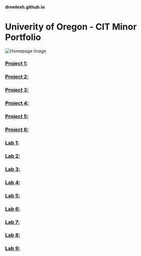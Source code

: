 #### drewlesh.github.io
# Univerity of Oregon - CIT Minor Portfolio
![Homepage Image](C:\Users\drewl\cit281\p7\CIT-Github-Homepage.jpg)
### [Project 1:](https://uo-cit-drewlesh.github.io/CIT281-Project-1/)

### [Project 2:](https://github.com/UO-CIT-drewlesh/CIT281-Project-2.git)

### [Project 3:](https://github.com/UO-CIT-drewlesh/CIT281-Project-3.git)

### [Project 4:](https://github.com/UO-CIT-drewlesh/CIT281-Project-4.git)

### [Project 5:](https://github.com/UO-CIT-drewlesh/CIT281-Project-5.git)

### [Project 6:](https://github.com/UO-CIT-drewlesh/CIT281-Project-6.git)



### [Lab 1:](https://github.com/UO-CIT-drewlesh/CIT281-lab-1.git)

### [Lab 2:](https://github.com/UO-CIT-drewlesh/CIT281-lab-2.git)

### [Lab 3:](https://github.com/UO-CIT-drewlesh/CIT281-lab-3.git)

### [Lab 4:](https://github.com/UO-CIT-drewlesh/CIT281-lab-4.git)

### [Lab 5:](https://github.com/UO-CIT-drewlesh/CIT281-lab-5.git)

### [Lab 6:](https://github.com/UO-CIT-drewlesh/CIT281-lab-6.git)

### [Lab 7:](https://github.com/UO-CIT-drewlesh/CIT281-lab-7.git)

### [Lab 8:](https://github.com/UO-CIT-drewlesh/CIT281-lab-8.git)

### [Lab 9:](https://github.com/UO-CIT-drewlesh/CIT281-lab-9.git)

